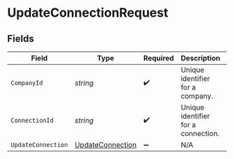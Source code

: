 # UpdateConnectionRequest


## Fields

| Field                                                           | Type                                                            | Required                                                        | Description                                                     | Example                                                         |
| --------------------------------------------------------------- | --------------------------------------------------------------- | --------------------------------------------------------------- | --------------------------------------------------------------- | --------------------------------------------------------------- |
| `CompanyId`                                                     | *string*                                                        | :heavy_check_mark:                                              | Unique identifier for a company.                                | 8a210b68-6988-11ed-a1eb-0242ac120002                            |
| `ConnectionId`                                                  | *string*                                                        | :heavy_check_mark:                                              | Unique identifier for a connection.                             | 2e9d2c44-f675-40ba-8049-353bfcb5e171                            |
| `UpdateConnection`                                              | [UpdateConnection](../../Models/Components/UpdateConnection.md) | :heavy_minus_sign:                                              | N/A                                                             |                                                                 |